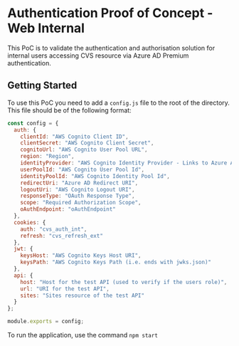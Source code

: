 # Authentication Proof of Concept - Web Internal
This PoC is to validate the authentication and authorisation solution for internal users accessing CVS resource via Azure AD Premium authentication.

## Getting Started
To use this PoC you need to add a `config.js` file to the root of the directory.  This file should be of the following format:

```javascript
const config = {
  auth: {
    clientId: "AWS Cognito Client ID",
    clientSecret: "AWS Cognito Client Secret",  
    cognitoUrl: "AWS Cognito User Pool URL", 
    region: "Region",
    identityProvider: "AWS Cognito Identity Provider - Links to Azure AD Application",
    userPoolId: "AWS Cognito User Pool Id",
    identityPoolId: "AWS Cognito Identity Pool Id",
    redirectUri: "Azure AD Redirect URI",
    logoutUri: "AWS Cognito Logout URI",
    responseType: "OAuth Response Type", 
    scope: "Required Authorization Scope",
    oAuthEndpoint: "oAuthEndpoint"
  },
  cookies: {
    auth: "cvs_auth_int",
    refresh: "cvs_refresh_ext"
  },
  jwt: {
    keysHost: "AWS Cognito Keys Host URI",
    keysPath: "AWS Cognito Keys Path (i.e. ends with jwks.json)"
  },
  api: {
    host: "Host for the test API (used to verify if the users role)",
    url: "URI for the test API",
    sites: "Sites resource of the test API"
  }
};

module.exports = config;

```

To run the application, use the command `npm start`